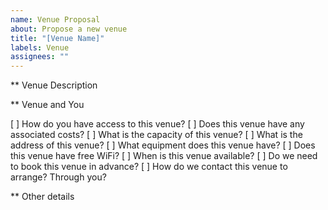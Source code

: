 ```yaml
---
name: Venue Proposal
about: Propose a new venue
title: "[Venue Name]"
labels: Venue
assignees: ""
---
```


\*\* Venue Description

\*\* Venue and You

[ ] How do you have access to this venue?
[ ] Does this venue have any associated costs?
[ ] What is the capacity of this venue?
[ ] What is the address of this venue?
[ ] What equipment does this venue have?
[ ] Does this venue have free WiFi?
[ ] When is this venue available?
[ ] Do we need to book this venue in advance?
[ ] How do we contact this venue to arrange? Through you?

\*\* Other details
